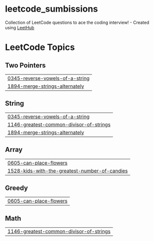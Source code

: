 # leetcode_sumbissions
Collection of LeetCode questions to ace the coding interview! - Created using [LeetHub](https://github.com/QasimWani/LeetHub)

<!---LeetCode Topics Start-->
# LeetCode Topics
## Two Pointers
|  |
| ------- |
| [0345-reverse-vowels-of-a-string](https://github.com/m-jewel/leetcode_sumbissions/tree/master/0345-reverse-vowels-of-a-string) |
| [1894-merge-strings-alternately](https://github.com/m-jewel/leetcode_sumbissions/tree/master/1894-merge-strings-alternately) |
## String
|  |
| ------- |
| [0345-reverse-vowels-of-a-string](https://github.com/m-jewel/leetcode_sumbissions/tree/master/0345-reverse-vowels-of-a-string) |
| [1146-greatest-common-divisor-of-strings](https://github.com/m-jewel/leetcode_sumbissions/tree/master/1146-greatest-common-divisor-of-strings) |
| [1894-merge-strings-alternately](https://github.com/m-jewel/leetcode_sumbissions/tree/master/1894-merge-strings-alternately) |
## Array
|  |
| ------- |
| [0605-can-place-flowers](https://github.com/m-jewel/leetcode_sumbissions/tree/master/0605-can-place-flowers) |
| [1528-kids-with-the-greatest-number-of-candies](https://github.com/m-jewel/leetcode_sumbissions/tree/master/1528-kids-with-the-greatest-number-of-candies) |
## Greedy
|  |
| ------- |
| [0605-can-place-flowers](https://github.com/m-jewel/leetcode_sumbissions/tree/master/0605-can-place-flowers) |
## Math
|  |
| ------- |
| [1146-greatest-common-divisor-of-strings](https://github.com/m-jewel/leetcode_sumbissions/tree/master/1146-greatest-common-divisor-of-strings) |
<!---LeetCode Topics End-->